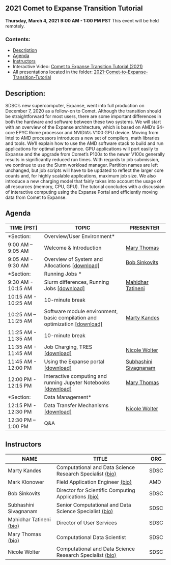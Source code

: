 ## 2021 Comet to Expanse Transition Tutorial

**Thursday, March 4, 2021**
**9:00 AM - 1:00 PM PST**
This event will be held remotely.

### <a name="top">**Contents:**
* [Description](#description)
* [Agenda](#agenda)
* [Instructors](#instructors)
* Interactive Video: [Comet to Expanse Transition Tutorial (2021)](https://education.sdsc.edu/training/interactive/202010_comet_to_expanse/index.html)
* All presentations located in the folder: [2021-Comet-to-Expanse-Transition-Tutorial](https://github.com/sdsc-hpc-training-org/comet-to-expanse-transition/tree/main/2021-Comet-to-Expanse-Transition-Tutorial)
 
## Description:<a name="description"></a>
SDSC’s new supercomputer, Expanse, went into full production on December 7, 2020 as a follow-on to Comet. Although the transition should be straightforward for most users, there are some important differences in both the hardware and software between these two systems. We will start with an overview of the Expanse architecture, which is based on AMD’s 64-core EPYC Rome processor and NVIDIA’s V100 GPU device. Moving from Intel to AMD processors introduces a new set of compilers, math libraries and tools. We’ll explain how to use the AMD software stack to build and run applications for optimal performance. GPU applications will port easily to Expanse and the upgrade from Comet’s P100s to the newer V100s generally results in significantly reduced run times. With regards to job submission, we continue to use the Slurm workload manager. Partition names are left unchanged, but job scripts will have to be updated to reflect the larger core counts and, for highly scalable applications, maximum job size. We also introduce a new charging model that fairly takes into account the usage of all resources (memory, CPU, GPU). The tutorial concludes with a discussion of interactive computing using the Expanse Portal and efficiently moving data from Comet to Expanse.

## Agenda<a name="agenda"></a>
| **TIME (PST)** | **TOPIC** | **PRESENTER** |
| --- | ----------- | ----------- |
| *Section: | Overview/User Environment*| |
| 9:00 AM – 9:05 AM | Welcome & Introduction | [Mary Thomas](#thomas) |
| 9:05 AM - 9:30 AM | Overview of System and Allocations [[download]](https://github.com/sdsc-hpc-training-org/comet-to-expanse-transition/blob/main/2021-Comet-to-Expanse-Transition-Tutorial/Sinkovits_Expanse_Overview-03-04-2021.pdf) | [Bob Sinkovits](#sinkovits)
| *Section: |Running Jobs *| | 
| 9:30 AM - 10:15 AM  | Slurm differences, Running Jobs [[download]](https://docs.google.com/viewer?url=https%3A%2F%2Fgithub.com%2Fsdsc-hpc-training-org%2Fcomet-to-expanse-transition%2Fblob%2Fmain%2F2021-Comet-to-Expanse-Transition-Tutorial%2FMTatineni_Expanse_Running_Jobs-03-04-2021.pdf)| [Mahidhar Tatineni](tatineni)|
| 10:15 AM - 10:25 AM |  10-minute break| | 
| 10:25 AM – 11:25 AM |  Software module environment, basic compilation and optimization [[download]](https://github.com/sdsc-hpc-training-org/comet-to-expanse-transition/blob/main/2021-Comet-to-Expanse-Transition-Tutorial/managing-your-hpc-software-environment.pdf) | [Marty Kandes](#kandes)  |
| 11:25 AM - 11:35 AM |  10-minute break| |
| 11:35 AM - 11:45 AM |  Job Charging, TRES [[download]](https://github.com/sdsc-hpc-training-org/comet-to-expanse-transition/blob/main/2021-Comet-to-Expanse-Transition-Tutorial/NWolter_Expanse101_mng_allocations.pdf) | [Nicole Wolter](#wolter) |
| 11:45 AM - 12:00 PM |  Using the Expanse portal [[download]](https://github.com/sdsc-hpc-training-org/comet-to-expanse-transition/blob/main/2021-Comet-to-Expanse-Transition-Tutorial/SSivagnanam_Expanse_Portal-03-04-2021.pdf) | [Subhashini Sivagnanam](#sivagnanam) |
| 12:00 PM - 12:15 PM |  Interactive computing and running Jupyter Notebooks [[download]](https://github.com/sdsc-hpc-training-org/comet-to-expanse-transition/blob/main/2021-Comet-to-Expanse-Transition-Tutorial/MThomas-Expanse-Interactive-Computing-03-04-2021.pdf) | [Mary Thomas](#thomas) |
| *Section: | Data Management* |  | 
| 12:15 PM - 12:30 PM  |  Data Transfer Mechanisms [[download]](https://github.com/sdsc-hpc-training-org/comet-to-expanse-transition/blob/main/2021-Comet-to-Expanse-Transition-Tutorial/NWolter_Expanse101_data_xfer.pdf) | [Nicole Wolter](#wolter) |
| 12:30 PM – 1:00 PM  |  Q&A |  |

## Instructors<a name="instructors"></a>
| **NAME** | **TITLE** | **ORG** |
| ---------- | ----------- | ----------- |
| Marty Kandes<a name="kandes"></a>  |  Computational and Data Science Research Specialist [(bio)](https://www.linkedin.com/in/marty-kandes-b53a34144/) |  SDSC |
| Mark Klonower<a name="klonower"></a>  | Field Application Engineer [(bio)](https://www.linkedin.com/in/mark-klonower-0b5a51/)  |AMD| 
| Bob Sinkovits<a name="sinkovits"></a>  | Director for Scientific Computing Applications [(bio)](https://www.sdsc.edu/research/researcher_spotlight/sinkovits_robert.html) | SDSC|
| Subhashini Sivagnanam | Senior Computational and Data Science Specialist [(bio)](http://users.sdsc.edu/~sivagnan/) | SDSC |
| Mahidhar Tatineni<a name="tatineni"></a> [(bio)](https://www.sdsc.edu/research/researcher_spotlight/tatineni_mahidhar.html)  | Director of User Services | SDSC |  |
| Mary Thomas<a name="thomas"></a> [(bio)]( https://www.sdsc.edu/research/researcher_spotlight/thomas_mary.html) | Computational Data Scientist | SDSC |
| Nicole Wolter | Computational and Data Science Research Specialist [(bio)](https://www.linkedin.com/in/nicole-wolter-bbb94a3/)| SDSC |
